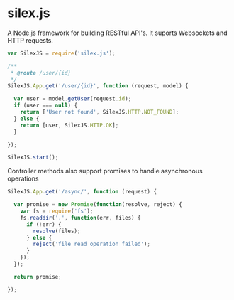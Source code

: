 # silex.js
A Node.js framework for building RESTful API's. 
It suports Websockets and HTTP requests.

```javascript
var SilexJS = require('silex.js');

/**
 * @route /user/{id}
 */
SilexJS.App.get('/user/{id}', function (request, model) {

  var user = model.getUser(request.id);
  if (user === null) {
    return ['User not found', SilexJS.HTTP.NOT_FOUND];
  } else {
    return [user, SilexJS.HTTP.OK];
  }

});

SilexJS.start();
```

Controller methods also support promises to handle asynchronous operations

```javascript
SilexJS.App.get('/async/', function (request) {

  var promise = new Promise(function(resolve, reject) {
    var fs = require('fs');
    fs.readdir('.', function(err, files) {
      if (!err) {
        resolve(files);
      } else {
        reject('file read operation failed');
      }
    });
  });

  return promise;

});

```
